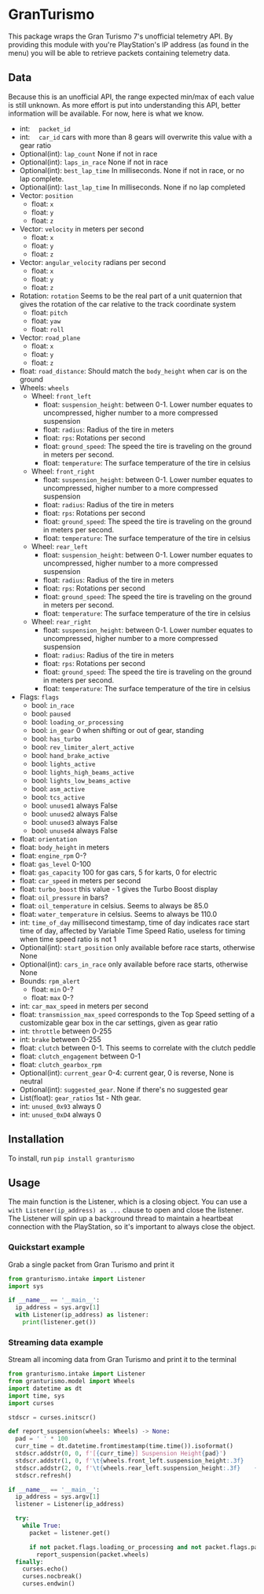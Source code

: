 # GranTurismo
This package wraps the Gran Turismo 7's unofficial telemetry API. By providing this module with you're PlayStation's IP address (as found in the menu) you will be able to retrieve packets containing telemetry data. 

## Data
Because this is an unofficial API, the range expected min/max of each value is still unknown. As more effort is put into understanding this API, better information will be available. For now, here is what we know.
*  int: `  packet_id`
*  int: `  car_id` cars with more than 8 gears will overwrite this value with a gear ratio
*  Optional(int): `lap_count` None if not in race
*  Optional(int): `laps_in_race` None if not in race
*  Optional(int): `best_lap_time` In milliseconds. None if not in race, or no lap complete. 
*  Optional(int): `last_lap_time` In milliseconds. None if no lap completed
*  Vector: `position`
   * float: `x`
   * float: `y`
   * float: `z` 
*  Vector: `velocity` in meters per second
   * float: `x`
   * float: `y`
   * float: `z` 
*  Vector: `angular_velocity` radians per second
   * float: `x`
   * float: `y`
   * float: `z` 
*  Rotation: `rotation` Seems to be the real part of a unit quaternion that gives the rotation of the car relative to the track coordinate system
   * float: `pitch`
   * float: `yaw`
   * float: `roll` 
*  Vector: `road_plane`
   * float: `x`
   * float: `y`
   * float: `z` 
*  float: `road_distance`: Should match the `body_height` when car is on the ground
*  Wheels: `wheels`
   * Wheel: `front_left`
     * float: `suspension_height`: between 0-1. Lower number equates to uncompressed, higher number to a more compressed suspension
     * float: `radius`: Radius of the tire in meters 
     * float: `rps`: Rotations per second 
     * float: `ground_speed`: The speed the tire is traveling on the ground in meters per second. 
     * float: `temperature`: The surface temperature of the tire in celsius 
   * Wheel: `front_right`
       * float: `suspension_height`: between 0-1. Lower number equates to uncompressed, higher number to a more compressed suspension
       * float: `radius`: Radius of the tire in meters
       * float: `rps`: Rotations per second
       * float: `ground_speed`: The speed the tire is traveling on the ground in meters per second.
       * float: `temperature`: The surface temperature of the tire in celsius 
   * Wheel: `rear_left` 
       * float: `suspension_height`: between 0-1. Lower number equates to uncompressed, higher number to a more compressed suspension
       * float: `radius`: Radius of the tire in meters
       * float: `rps`: Rotations per second
       * float: `ground_speed`: The speed the tire is traveling on the ground in meters per second.
       * float: `temperature`: The surface temperature of the tire in celsius 
   * Wheel: `rear_right`
       * float: `suspension_height`: between 0-1. Lower number equates to uncompressed, higher number to a more compressed suspension
       * float: `radius`: Radius of the tire in meters
       * float: `rps`: Rotations per second
       * float: `ground_speed`: The speed the tire is traveling on the ground in meters per second.
       * float: `temperature`: The surface temperature of the tire in celsius 
*  Flags: `flags`
   * bool: `in_race`
   * bool: `paused` 
   * bool: `loading_or_processing` 
   * bool: `in_gear` 0 when shifting or out of gear, standing 
   * bool: `has_turbo` 
   * bool: `rev_limiter_alert_active` 
   * bool: `hand_brake_active` 
   * bool: `lights_active` 
   * bool: `lights_high_beams_active` 
   * bool: `lights_low_beams_active` 
   * bool: `asm_active` 
   * bool: `tcs_active` 
   * bool: `unused1` always False 
   * bool: `unused2` always False 
   * bool: `unused3` always False 
   * bool: `unused4` always False 
*  float: `orientation`
*  float: `body_height` in meters
*  float: `engine_rpm` 0-?
*  float: `gas_level` 0-100
*  float: `gas_capacity` 100 for gas cars, 5 for karts, 0 for electric
*  float: `car_speed` in meters per second
*  float: `turbo_boost` this value - 1 gives the Turbo Boost display
*  float: `oil_pressure` in bars?
*  float: `oil_temperature` in celsius. Seems to always be 85.0
*  float: `water_temperature` in celsius. Seems to always be 110.0
*  int: `time_of_day` millisecond timestamp, time of day indicates race start time of day, affected by Variable Time Speed Ratio, useless for timing when time speed ratio is not 1
*  Optional(int): `start_position` only available before race starts, otherwise None
*  Optional(int): `cars_in_race` only available before race starts, otherwise None
*  Bounds: `rpm_alert`
   * float: `min` 0-?
   * float: `max` 0-?
*  int:  `car_max_speed` in meters per second
*  float: `transmission_max_speed`	corresponds to the Top Speed setting of a customizable gear box in the car settings, given as gear ratio 
*  int: `throttle` between 0-255
*  int: `brake` between 0-255
*  float: `clutch` between 0-1. This seems to correlate with the clutch peddle
*  float: `clutch_engagement` between 0-1
*  float: `clutch_gearbox_rpm`
*  Optional(int): `current_gear` 0-4: current gear, 0 is reverse, None is neutral
*  Optional(int): `suggested_gear`. None if there's no suggested gear
*  List(float): `gear_ratios` 1st - Nth gear. 
*  int: `unused_0x93` always 0
*  int: `unused_0xD4` always 0

## Installation
To install, run `pip install granturismo`

## Usage
The main function is the Listener, which is a closing object. You can use a `with Listener(ip_address) as ...` clause to open and close the listener. 
The Listener will spin up a background thread to maintain a heartbeat connection with the PlayStation, so it's important to always close the object.

### Quickstart example
Grab a single packet from Gran Turismo and print it
```python
from granturismo.intake import Listener
import sys

if __name__ == '__main__':
  ip_address = sys.argv[1]
  with Listener(ip_address) as listener:
    print(listener.get())
```

### Streaming data example
Stream all incoming data from Gran Turismo and print it to the terminal
```python
from granturismo.intake import Listener
from granturismo.model import Wheels
import datetime as dt
import time, sys
import curses

stdscr = curses.initscr()

def report_suspension(wheels: Wheels) -> None:
  pad = ' ' * 100
  curr_time = dt.datetime.fromtimestamp(time.time()).isoformat()
  stdscr.addstr(0, 0, f'[{curr_time}] Suspension Height{pad}')
  stdscr.addstr(1, 0, f'\t{wheels.front_left.suspension_height:.3f}    {wheels.front_right.suspension_height:.3f}{pad}')
  stdscr.addstr(2, 0, f'\t{wheels.rear_left.suspension_height:.3f}    {wheels.rear_right.suspension_height:.3f}{pad}')
  stdscr.refresh()

if __name__ == '__main__':
  ip_address = sys.argv[1]
  listener = Listener(ip_address)

  try:
    while True:
      packet = listener.get()

      if not packet.flags.loading_or_processing and not packet.flags.paused:
        report_suspension(packet.wheels)
  finally:
    curses.echo()
    curses.nocbreak()
    curses.endwin()
```